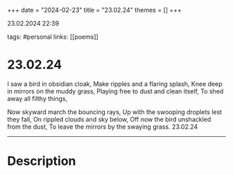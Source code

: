 +++
date = "2024-02-23"
title = "23.02.24"
themes = []
+++

23.02.2024 22:39

tags: #personal
links: [[poems]]

# 23.02.24

I saw a bird in obsidian cloak,
Make ripples and a flaring splash,
Knee deep in mirrors on the muddy grass,
Playing free to dust and clean itself,
To shed away all filthy things,

Now skyward march the bouncing rays,
Up with the swooping droplets lest they fall,
On rippled clouds and sky below,
Off now the bird unshackled from the dust,
To leave the mirrors by the swaying grass.
23.02.24

---

# Description

